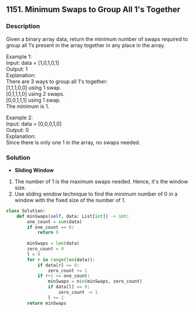 ## 1151. Minimum Swaps to Group All 1's Together

### Description
Given a binary array data, return the minimum number of swaps required to group all 1’s present in the array together in any place in the array.

Example 1:  
Input: data = [1,0,1,0,1]  
Output: 1  
Explanation:  
There are 3 ways to group all 1's together:  
[1,1,1,0,0] using 1 swap.  
[0,1,1,1,0] using 2 swaps.  
[0,0,1,1,1] using 1 swap.  
The minimum is 1.  

Example 2:  
Input: data = [0,0,0,1,0]  
Output: 0  
Explanation:   
Since there is only one 1 in the array, no swaps needed.  

### Solution
* **Sliding Window**
1. The number of 1 is the maximum swaps needed. Hence, it's the window size.
2. Use sliding window technique to find the minimum number of 0 in a window with the fixed size of the number of 1.

```python
class Solution:
    def minSwaps(self, data: List[int]) -> int:
        one_count = sum(data)
        if one_count == 0:
            return 0
        
        minSwaps = len(data)
        zero_count = 0
        l = 0
        for r in range(len(data)):
            if data[r] == 0:
                zero_count += 1
            if r+1 >= one_count:
                minSwaps = min(minSwaps, zero_count)
                if data[l] == 0:
                    zero_count -= 1
                l += 1
        return minSwaps
```